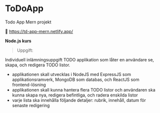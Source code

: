 # ToDoApp
Todo App Mern projekt

:link: https://td-app-mern.netlify.app/

 **Node.js kurs**
 >Uppgift:
 
Individuell inlämningsuppgift 
TODO applikation som låter en användare se, skapa, och redigera TODO listor.

- applikationen skall utvecklas i NodeJS med ExpressJS som applikationsramverk, MongoDB som databas, och ReactJS som frontend-lösning
- applikationen skall kunna hantera flera TODO listor och användaren ska kunna skapa nya, redigera befintliga, och radera enskilda listor
- varje lista ska innehålla följande detaljer: rubrik, innehåll, datum för senaste redigering 



